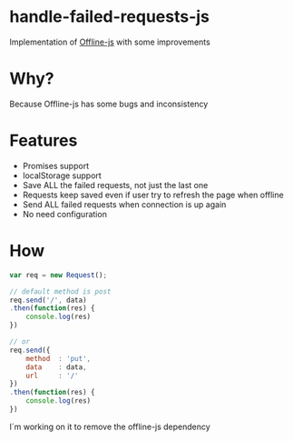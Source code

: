 # handle-failed-requests-js

Implementation of [Offline-js](https://github.com/hubspot/offline) with some improvements

# Why?
Because Offline-js has some bugs and inconsistency

# Features
* Promises support
* localStorage support
* Save ALL the failed requests, not just the last one
* Requests keep saved even if user try to refresh the page when offline
* Send ALL failed requests when connection is up again
* No need configuration

# How

```javascript
var req = new Request();

// default method is post
req.send('/', data)
.then(function(res) {
    console.log(res)
})

// or
req.send({
    method  : 'put',
    data    : data,
    url     : '/'
})
.then(function(res) {
    console.log(res)
})    
```

I´m working on it to remove the offline-js dependency
